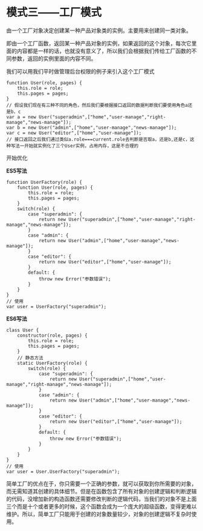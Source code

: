 # 模式三——工厂模式

由一个工厂对象决定创建某一种产品对象类的实例。主要用来创建同一类对象。

即由一个工厂函数，返回某一种产品对象的实例，如果返回的这个对象，每次它里面的内容都是一样的话，也就没有意义了，所以我们会根据我们传给工厂函数的不同参数，返回的实例里面的内容不同。

我们可以用我们平时做管理后台权限的例子来引入这个工厂模式

```
function User(role, pages) {
    this.role = role;
    this.pages = pages;
}
// 假设我们现在有三种不同的角色，然后我们要根据接口返回的数据判断我们要使用角色a还是b，c
var a = new User("superadmin",["home","user-manage","right-manage","news-manage"]);
var b = new User("admin",["home","user-manage","news-manage"]);
var c = new User("editor",["home","user-manage"]);
// 接口返回之后我们通过类似a.role===current.role去判断是否取a，还是b,还是c，这种写法一开始就实例化了三个User实例，占用内存，这是不合理的
```

开始优化

**ES5写法**

```
function UserFactory(role) {
	function User(role, pages) {
		this.role = role;
		this.pages = pages;
	}
	switch(role) {
		case "superadmin": {
			return new User("superadmin",["home","user-manage","right-manage","news-manage"]);
		}
		case "admin": {
			return new User("admin",["home","user-manage","news-manage"]);
		}
		case "editor": {
			return new User("editor",["home","user-manage"]);
		}
		default: {
			throw new Error("参数错误");
		}
	}
}
// 使用
var user = UserFactory("superadmin");
```

**ES6写法**

```
class User {
	constructor(role, pages) {
    	this.role = role;
    	this.pages = pages;
	}
	// 静态方法
    static UserFactory(role) {
        switch(role) {
            case "superadmin": {
                return new User("superadmin",["home","user-manage","right-manage","news-manage"]);
            }
            case "admin": {
                return new User("admin",["home","user-manage","news-manage"]);
            }
            case "editor": {
                return new User("editor",["home","user-manage"]);
            }
            default: {
                throw new Error("参数错误");
            }
        }
    }
}
// 使用
var user = User.UserFactory("superadmin");
```

简单工厂的优点在于，你只需要一个正确的参数，就可以获取到你所需要的对象，而无需知道其创建的具体细节。但是在函数包含了所有对象的创建逻辑和判断逻辑的代码，没增加新的构造函数还需要修改判断的逻辑代码，当我们的对象不是上面三个而是十个或者更多的时候，这个函数会成为一个庞大的超级函数，变得更难以维护。所以，简单工厂只能用于创建的对象数量较少，对象的创建逻辑不复杂时使用。